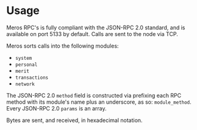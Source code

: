 # Usage

Meros RPC's is fully compliant with the JSON-RPC 2.0 standard, and is available on port 5133 by default. Calls are sent to the node via TCP.

Meros sorts calls into the following modules:
- `system`
- `personal`
- `merit`
- `transactions`
- `network`

The JSON-RPC 2.0 `method` field is constructed via prefixing each RPC method with its module's name plus an underscore, as so: `module_method`. Every JSON-RPC 2.0 `params` is an array.

Bytes are sent, and received, in hexadecimal notation.
